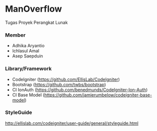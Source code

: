 # ManOverflow
Tugas Proyek Perangkat Lunak

### Member
* Adhika Aryantio
* Ichlasul Amal
* Asep Saepduin


### Library/Framework
* CodeIgniter (https://github.com/EllisLab/CodeIgniter)
* Bootstrap (https://github.com/twbs/bootstrap)
* CI IonAuth (https://github.com/benedmunds/CodeIgniter-Ion-Auth)
* CI Base Model (https://github.com/jamierumbelow/codeigniter-base-model)

### StyleGuide
http://ellislab.com/codeigniter/user-guide/general/styleguide.html